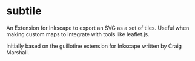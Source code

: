 # subtile

An Extension for Inkscape to export an SVG as a set of tiles. Useful when making custom maps to integrate with tools like leaflet.js.

Initially based on the guillotine extension for Inkscape written by Craig Marshall.
